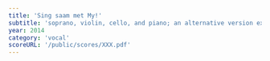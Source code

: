 ```yaml
---
title: 'Sing saam met My!'
subtitle: 'soprano, violin, cello, and piano; an alternative version exists for soprano and piano; also for other voice types (transposed)'
year: 2014
category: 'vocal'
scoreURL: '/public/scores/XXX.pdf'
---
```

